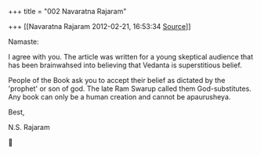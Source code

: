 +++
title = "002 Navaratna Rajaram"

+++
[[Navaratna Rajaram	2012-02-21, 16:53:34 [Source](https://groups.google.com/g/bvparishat/c/ssyMsyoOmMU)]]



Namaste:



 I agree with you. The article was written for a young skeptical audience that has been brainwahsed into believing that Vedanta is superstitious belief.



 People of the Book ask you to accept their belief as dictated by the 'prophet' or son of god. The late Ram Swarup called them God-substitutes. Any book can only be a human creation and cannot be apaurusheya.



Best,

N.S. Rajaram  
  



